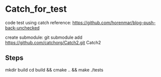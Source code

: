 # Catch_for_test
code test using catch
reference: https://github.com/horenmar/blog-push-back-unchecked

create submodule:
git submodule add https://github.com/catchorg/Catch2.git Catch2

## Steps

mkdir build
cd build && cmake .. && make
./tests
